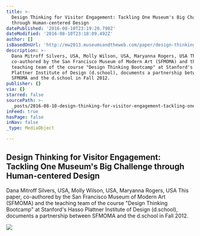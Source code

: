```yaml
---
title: >-
  Design Thinking for Visitor Engagement: Tackling One Museum's Big Challenge
  through Human-centered Design
datePublished: '2016-08-10T23:19:20.798Z'
dateModified: '2016-08-10T23:18:09.492Z'
author: []
isBasedOnUrl: 'http://mw2013.museumsandtheweb.com/paper/design-thinking/'
description: >-
  Dana Mitroff Silvers, USA, Molly Wilson, USA, Maryanna Rogers, USA This paper,
  co-authored by the San Francisco Museum of Modern Art (SFMOMA) and the
  teaching team of the course "Design Thinking Bootcamp" at Stanford's Hasso
  Plattner Institute of Design (d.school), documents a partnership between
  SFMOMA and the d.school in Fall 2012.
publisher: {}
via: {}
starred: false
sourcePath: >-
  _posts/2016-08-10-design-thinking-for-visitor-engagement-tackling-one-museum.md
inFeed: true
hasPage: false
inNav: false
_type: MediaObject

---
```

<article style=""><h1>Design Thinking for Visitor Engagement: Tackling One Museum's Big Challenge through Human-centered Design</h1><p>Dana Mitroff Silvers, USA, Molly Wilson, USA, Maryanna Rogers, USA This paper, co-authored by the San Francisco Museum of Modern Art (SFMOMA) and the teaching team of the course "Design Thinking Bootcamp" at Stanford's Hasso Plattner Institute of Design (d.school), documents a partnership between SFMOMA and the d.school in Fall 2012.</p><img src="http://mw2013.museumsandtheweb.com/wp-content/uploads/2013/02/mitroff.fig6_.jpg" /></article>